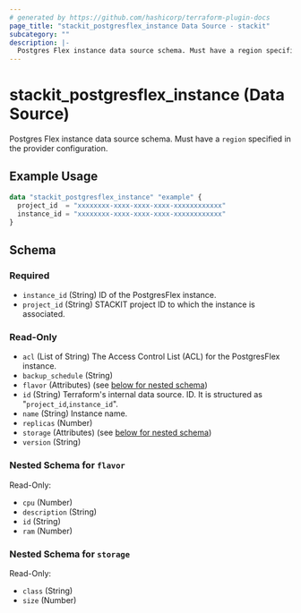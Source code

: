 ```yaml
---
# generated by https://github.com/hashicorp/terraform-plugin-docs
page_title: "stackit_postgresflex_instance Data Source - stackit"
subcategory: ""
description: |-
  Postgres Flex instance data source schema. Must have a region specified in the provider configuration.
---
```


# stackit_postgresflex_instance (Data Source)

Postgres Flex instance data source schema. Must have a `region` specified in the provider configuration.

## Example Usage

```terraform
data "stackit_postgresflex_instance" "example" {
  project_id  = "xxxxxxxx-xxxx-xxxx-xxxx-xxxxxxxxxxxx"
  instance_id = "xxxxxxxx-xxxx-xxxx-xxxx-xxxxxxxxxxxx"
}
```

<!-- schema generated by tfplugindocs -->
## Schema

### Required

- `instance_id` (String) ID of the PostgresFlex instance.
- `project_id` (String) STACKIT project ID to which the instance is associated.

### Read-Only

- `acl` (List of String) The Access Control List (ACL) for the PostgresFlex instance.
- `backup_schedule` (String)
- `flavor` (Attributes) (see [below for nested schema](#nestedatt--flavor))
- `id` (String) Terraform's internal data source. ID. It is structured as "`project_id`,`instance_id`".
- `name` (String) Instance name.
- `replicas` (Number)
- `storage` (Attributes) (see [below for nested schema](#nestedatt--storage))
- `version` (String)

<a id="nestedatt--flavor"></a>
### Nested Schema for `flavor`

Read-Only:

- `cpu` (Number)
- `description` (String)
- `id` (String)
- `ram` (Number)


<a id="nestedatt--storage"></a>
### Nested Schema for `storage`

Read-Only:

- `class` (String)
- `size` (Number)
